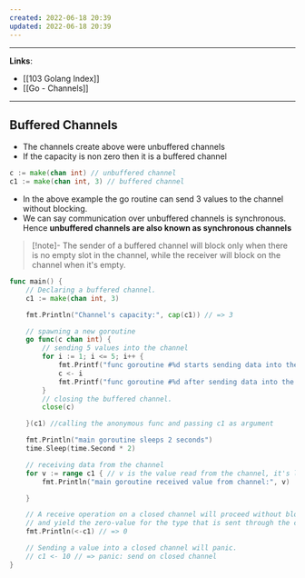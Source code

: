 ```yaml
---
created: 2022-06-18 20:39
updated: 2022-06-18 20:39
---
```

---
**Links**: 
- [[103 Golang Index]]
- [[Go - Channels]]

---
## Buffered Channels
- The channels create above were unbuffered channels
- If the capacity is non zero then it is a buffered channel
```go
c := make(chan int) // unbuffered channel
c1 := make(chan int, 3) // buffered channel
```
- In the above example the go routine can send 3 values to the channel without blocking.
- We can say communication over unbuffered channels is synchronous. Hence **unbuffered channels are also known as synchronous channels**

> [!note]- The sender of a buffered channel will block only when there is no empty slot in the channel, while the receiver will block on the channel when it's empty.

```go
func main() {
	// Declaring a buffered channel.
	c1 := make(chan int, 3)

	fmt.Println("Channel's capacity:", cap(c1)) // => 3

	// spawning a new goroutine
	go func(c chan int) {
		// sending 5 values into the channel
		for i := 1; i <= 5; i++ {
			fmt.Printf("func goroutine #%d starts sending data into the channel\n", i)
			c <- i
			fmt.Printf("func goroutine #%d after sending data into the channel\n", i)
		}
		// closing the buffered channel.
		close(c)

	}(c1) //calling the anonymous func and passing c1 as argument

	fmt.Println("main goroutine sleeps 2 seconds")
	time.Sleep(time.Second * 2)

	// receiving data from the channel
	for v := range c1 { // v is the value read from the channel, it's like using v := <- c2
		fmt.Println("main goroutine received value from channel:", v)

	}

	// A receive operation on a closed channel will proceed without blocking
	// and yield the zero-value for the type that is sent through the channel.
	fmt.Println(<-c1) // => 0

	// Sending a value into a closed channel will panic.
	// c1 <- 10 // => panic: send on closed channel
}
```
